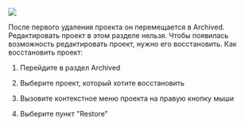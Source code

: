 ![](https://uploads.quarkly.io/landing/docs-interface-context-menu.png)

После первого удаления проекта он перемещается в Archived. Редактировать проект в этом разделе нельзя. Чтобы появилась возможность редактировать проект, нужно его восстановить. Как восстановить проект:

1.  Перейдите в раздел Archived
    
2.  Выберите проект, который хотите восстановить
    
3.  Вызовите контекстное меню проекта на правую кнопку мыши
    
4.  Выберите пункт "Restore"